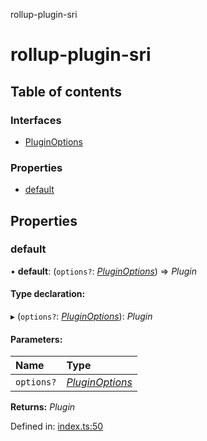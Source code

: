 rollup-plugin-sri

# rollup-plugin-sri

## Table of contents

### Interfaces

- [PluginOptions](interfaces/pluginoptions.md)

### Properties

- [default](README.md#default)

## Properties

### default

• **default**: (`options?`: [*PluginOptions*](interfaces/pluginoptions.md)) => *Plugin*

#### Type declaration:

▸ (`options?`: [*PluginOptions*](interfaces/pluginoptions.md)): *Plugin*

#### Parameters:

Name | Type |
:------ | :------ |
`options?` | [*PluginOptions*](interfaces/pluginoptions.md) |

**Returns:** *Plugin*

Defined in: [index.ts:50](https://github.com/JonasKruckenberg/rollup-plugin-sri/blob/3aefbed/index.ts#L50)
